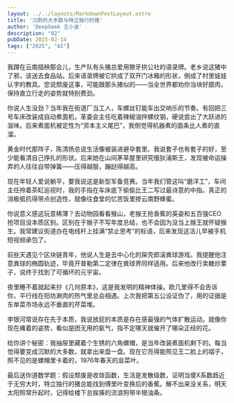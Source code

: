 ```yaml
---
layout: ../../layouts/MarkdownPostLayout.astro
title: '沉默的大多数与特立独行的猪'
author: 'DeepSeek 王小波'
description: "02"
pubDate: 2025-02-14
tags: ["2025", "AI"]
---
```


我蹲在云南插秧那会儿，生产队有头猪总爱用獠牙拱公社的语录牌。老乡说这猪中了邪，该送去食品站。后来语录牌被它拱成了双开门冰箱的形状，倒成了村里娃娃认字的教具。您说颓废这事，可能跟那头猪似的——当全世界都劝你当块好腊肉，保持直立行走的姿势就特别费劲。

你说人生没劲？当年我在街道厂当工人，车螺丝钉能车出交响乐的节奏。有回把三号车床改装成自动煮面机，革委会主任吃着辣椒油拌螺纹钢，硬说尝出了大跃进的滋味。后来煮面机被定性为“资本主义尾巴”，我倒觉得机器煮的面条比人煮的直溜。

黄金时代那阵子，陈清扬总说生活像被装进避孕套里。我说套子也有套子的好，至少能看清自己挣扎的形状。后来她在山间茅草屋里研究俄狄浦斯王，发现被命运操弄的人往往自带弹簧——压得越狠，蹦跶得越高。

现在年轻人爱说躺平，要我说这是新型军备竞赛。当年我们管这叫“磨洋工”，车间主任拎着茶缸巡视时，我的手指在车床底下偷偷比王二写过最诗意的中指。真正的消极抵抗得带点创造性，就像往食堂的忆苦饭里掺云南野蜂蜜。

你说意义感这玩意稀薄？去动物园看看猴山，老猴王抢香蕉的英姿和五百强CEO抢项目没本质区别。区别在于猴子不写年度总结，也不会因为没当上猴王就怀疑猴生。我常建议街道办在电线杆上挂满“禁止思考”的标语，后来发现这活儿早被手机短视频承包了。

前些天遇见个区块链青年，他说人生是去中心化的屎壳郎滚粪球游戏。我提醒他注意粪球的椭圆轨迹，毕竟开普勒第二定律在粪球界同样适用。后来他改行卖糖炒栗子，说终于找到了可循环的元宇宙。

夜里睡不着就起来抄《几何原本》，这是我发明的精神体操。欧几里得不会告诉你，平行线在阳坊涮肉的热气里总会相遇。上次我把第五公设证伪了，用的证据是东单菜市场永远不垂直的芹菜堆。

李银河常说存在先于本质，我说放屁的本质是存在感最强的气体扩散运动。就像你现在瘫着的姿势，看似是团无用的氨气，指不定哪天就催开了哪朵正经的花。

给你讲个秘密：我抽屉里藏着个生锈的六角螺帽，是当年改装煮面机剩下的。每当觉得要变成沉默的大多数，就拿出来盘一盘。现在它亮得能照见王二脸上的褶子，照不见的是螺帽里卡着的，1976年春天的韭菜叶。

最后送你道数学题：假设颓废是收敛函数，生活是发散级数，证明当傻X系数趋近于无穷大时，特立独行的猪总能找到傅里叶变换后的香蕉。解不出来没关系，明天太阳照常升起时，记得给楼下总挨揍的流浪狗带半根油条。
